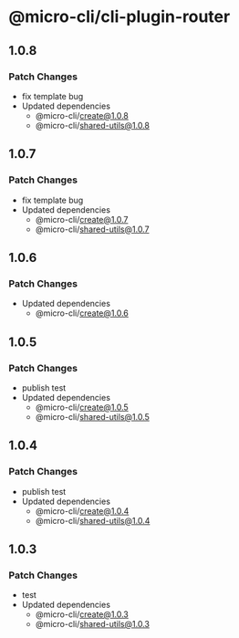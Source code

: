 # @micro-cli/cli-plugin-router

## 1.0.8

### Patch Changes

- fix template bug
- Updated dependencies
  - @micro-cli/create@1.0.8
  - @micro-cli/shared-utils@1.0.8

## 1.0.7

### Patch Changes

- fix template bug
- Updated dependencies
  - @micro-cli/create@1.0.7
  - @micro-cli/shared-utils@1.0.7

## 1.0.6

### Patch Changes

- Updated dependencies
  - @micro-cli/create@1.0.6

## 1.0.5

### Patch Changes

- publish test
- Updated dependencies
  - @micro-cli/create@1.0.5
  - @micro-cli/shared-utils@1.0.5

## 1.0.4

### Patch Changes

- publish test
- Updated dependencies
  - @micro-cli/create@1.0.4
  - @micro-cli/shared-utils@1.0.4

## 1.0.3

### Patch Changes

- test
- Updated dependencies
  - @micro-cli/create@1.0.3
  - @micro-cli/shared-utils@1.0.3
